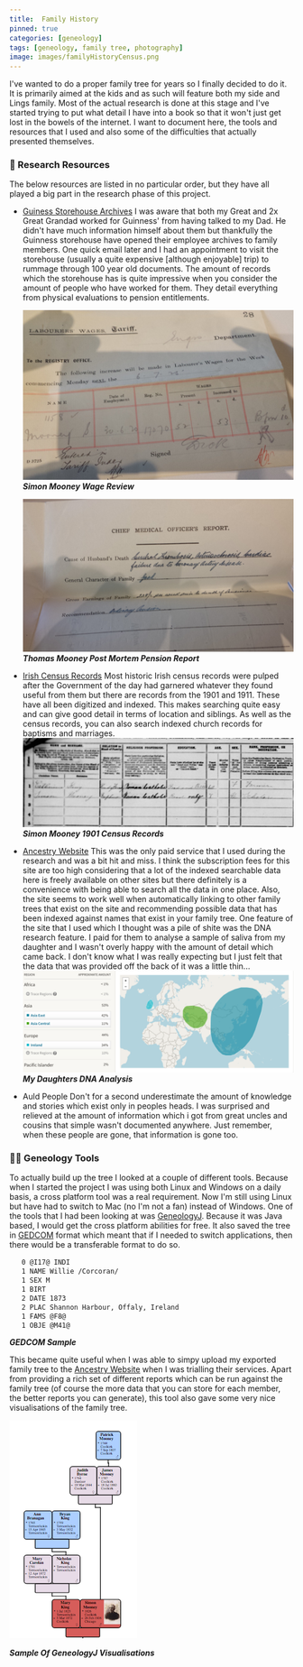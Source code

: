 ```yaml
---
title:  Family History
pinned: true
categories: [geneology]
tags: [geneology, family tree, photography]
image: images/familyHistoryCensus.png
---
```


I've wanted to do a proper family tree for years so I finally decided to do it. It is primarily aimed at the kids and as such will feature both my side and Lings family. Most of the actual research is done at this stage and I've started trying to put what detail I have into a book so that it won't just get lost in the bowels of the internet. I want to document here, the tools and resources that I used and also some of the difficulties that actually presented themselves.

### :scroll: Research Resources
The below resources are listed in no particular order, but they have all played a big part in the research phase of this project.

* [Guiness Storehouse Archives]
   I was aware that both my Great and 2x Great Grandad worked for Guinness' from having talked to my Dad. He didn't have much information himself about them but thankfully the Guinness storehouse have opened their employee archives to family members. One quick email later and I had an appointment to visit the storehouse (usually a quite expensive [although enjoyable] trip) to rummage through 100 year old documents. The amount of records which the storehouse has is quite impressive when you consider the amount of people who have worked for them. They detail everything from physical evaluations to pension entitlements.

   ![Simon Mooney Guinness Wage Increase]
   **_Simon Mooney Wage Review_**

   ![Thomas Mooney Guinness Post Mortem]
   **_Thomas Mooney Post Mortem Pension Report_**
* [Irish Census Records]
   Most historic Irish census records were pulped after the Government of the day had garnered whatever they found useful from them but there are records from the 1901 and 1911. These have all been digitized and indexed. This makes searching quite easy and can give good detail in terms of location and siblings. As well as the census records, you can also search indexed church records for baptisms and marriages.
   ![Simon Mooney Census]
   **_Simon Mooney 1901 Census Records_**
* [Ancestry Website]
   This was the only paid service that I used during the research and was a bit hit and miss. I think the subscription fees for this site are too high considering that a lot of the indexed searchable data here is freely available on other sites but there definitely is a convenience with being able to search all the data in one place. Also, the site seems to work well when automatically linking to other family trees that exist on the site and recommending possible data that has been indexed against names that exist in your family tree. One feature of the site that I used which I thought was a pile of shite was the DNA research feature. I paid for them to analyse a sample of saliva from my daughter and I wasn't overly happy with the amount of detail which came back. I don't know what I was really expecting but I just felt that the data that was provided off the back of it was a little thin...
   ![Ancestry DNA Analysis]
   **_My Daughters DNA Analysis_**
* Auld People
   Don't for a second underestimate the amount of knowledge and stories which exist only in peoples heads. I was surprised and relieved at the amount of information which i got from great uncles and cousins that simple wasn't documented anywhere. Just remember, when these people are gone, that information is gone too.

### :wrench::nut_and_bolt: Geneology Tools
To actually build up the tree I looked at a couple of different tools. Because when I started the project I was using both Linux and Windows on a daily basis, a cross platform tool was a real requirement. Now I'm still using Linux but have had to switch to Mac (no I'm not a fan) instead of Windows. One of the tools that I had been looking at was [GeneologyJ]. Because it was Java based, I would get the cross platform abilities for free. It also saved the tree in [GEDCOM] format which meant that if I needed to switch applications, then there would be a transferable format to do so.

```gedcom
   0 @I17@ INDI  
   1 NAME Willie /Corcoran/  
   1 SEX M  
   1 BIRT  
   2 DATE 1873  
   2 PLAC Shannon Harbour, Offaly, Ireland  
   1 FAMS @F8@  
   1 OBJE @M41@  
```
**_GEDCOM Sample_**

 This became quite useful when I was able to simpy upload my exported family tree to the [Ancestry Website] when I was trialling their services. Apart from providing a rich set of different reports which can be run against the family tree (of course the more data that you can store for each member, the better reports you can generate), this tool also gave some very nice visualisations of the family tree.

 ![Sample Family Tree]

 **_Sample Of GeneologyJ Visualisations_**


<!-- Web Links -->
[Guiness Storehouse Archives]: https://www.guinness-storehouse.com/en/archives/archives-catalogue
[Irish Census Records]: https://www.irishgenealogy.ie
[Ancestry Website]: http://www.ancestry.co.uk/
[GeneologyJ]: http://genj.sourceforge.net/
[GEDCOM]: https://en.wikipedia.org/wiki/GEDCOM

<!-- Images -->
[Simon Mooney Guinness Wage Increase]: /images/familyHistory/simonMooneyWageIncreaseGuinness.jpg
[Thomas Mooney Guinness Post Mortem]: /images/familyHistory/thomasMooneyPostMortemReportGuinness.jpg
[Simon Mooney Census]: /images/familyHistory/simonMooneyCensus.png
[Ancestry DNA Analysis]: /images/familyHistory/ancestryDnaAnalysis.png
[Sample Family Tree]: /images/familyHistory/samplefamilyTree.png
